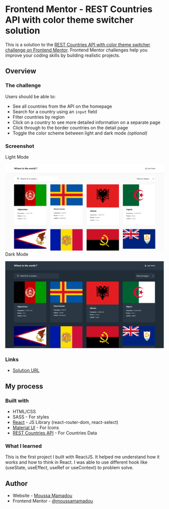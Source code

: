 # Frontend Mentor - REST Countries API with color theme switcher solution

This is a solution to the [REST Countries API with color theme switcher challenge on Frontend Mentor](https://www.frontendmentor.io/challenges/rest-countries-api-with-color-theme-switcher-5cacc469fec04111f7b848ca). Frontend Mentor challenges help you improve your coding skills by building realistic projects. 

## Overview

### The challenge

Users should be able to:

- See all countries from the API on the homepage
- Search for a country using an `input` field
- Filter countries by region
- Click on a country to see more detailed information on a separate page
- Click through to the border countries on the detail page
- Toggle the color scheme between light and dark mode *(optional)*


### Screenshot

  Light Mode

![](./src/assets/images/countries-app-screenshot-light.png)
  Dark Mode

![](./src/assets/images/countries-app-screenshot-dark.PNG)

### Links

- [Solution URL](https://countries-app-moussa.netlify.app/)

## My process

### Built with

- HTML/CSS 
- SASS - For styles
- [React](https://reactjs.org/) - JS Library (react-router-dom, react-select)
- [Material UI](https://material-ui.com/components/icons/) - For Icons
- [REST Countries API](https://restcountries.eu/) - For Countries Data

### What I learned

This is the first project I built with ReactJS. It helped me understand how it works and how to think in React. 
I was able to use different hook like (useState, useEffect, useRef or useContext) to problem solve.

## Author

- Website - [Moussa Mamadou](http://www.moussamamadou.com)
- Frontend Mentor - [@moussamamadou](https://www.frontendmentor.io/profile/moussamamadou)

